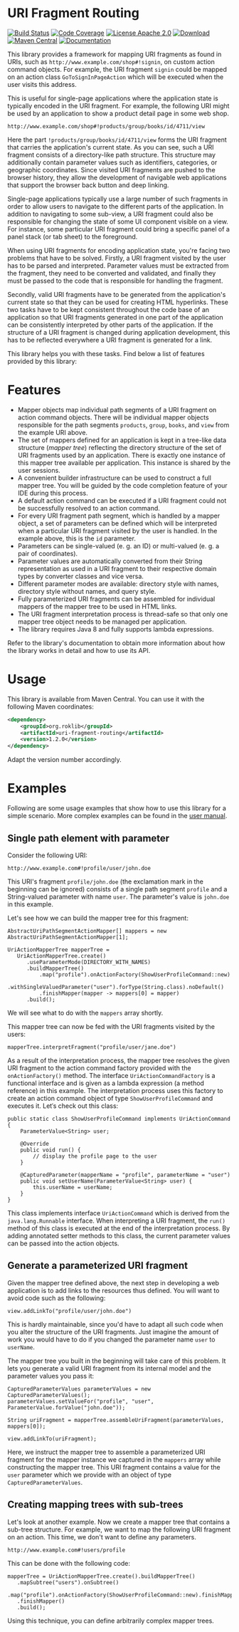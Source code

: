 URI Fragment Routing
====================

[![Build Status](https://travis-ci.org/rolandkrueger/uri-fragment-routing.svg?branch=develop)](https://travis-ci.org/rolandkrueger/uri-fragment-routing) [![Code Coverage](https://img.shields.io/codecov/c/github/rolandkrueger/uri-fragment-routing/develop.svg)](https://codecov.io/github/rolandkrueger/uri-fragment-routing?branch=develop) [![License Apache 2.0](https://img.shields.io/badge/License-Apache%202.0-lightgrey.svg)](https://github.com/rolandkrueger/uri-fragment-routing/blob/master/LICENSE) 
[ ![Download](https://api.bintray.com/packages/rolandkrueger/maven/uri-fragment-routing/images/download.svg?version=1.2.0) ](https://bintray.com/rolandkrueger/maven/uri-fragment-routing/1.2.0/link)
[![Maven Central](https://maven-badges.herokuapp.com/maven-central/org.roklib/uri-fragment-routing/badge.svg)](https://maven-badges.herokuapp.com/maven-central/org.roklib/uri-fragment-routing)
[![Documentation](https://img.shields.io/badge/documentation-1.2.0-blue.svg)](http://roklib.org/)

This library provides a framework for mapping URI fragments as found in URIs, such as `http://www.example.com/shop#!signin`, on custom action command objects. For example, the URI fragment `signin` could be mapped on an action class `GoToSignInPageAction` which will be executed when the user visits this address.

This is useful for single-page applications where the application state is typically encoded in the URI fragment. For example, the following URI might be used by an application to show a product detail page in some web shop. 

`http://www.example.com/shop#!products/group/books/id/4711/view`

Here the part `!products/group/books/id/4711/view` forms the URI fragment that carries the application's current state. As you can see, such a URI fragment consists of a directory-like path structure. This structure may additionally contain parameter values such as identifiers, categories, or geographic coordinates. Since visited URI fragments are pushed to the browser history, they allow the development of navigable web applications that support the browser back button and deep linking.

Single-page applications typically use a large number of such fragments in order to allow users to navigate to the different parts of the application. In addition to navigating to some sub-view, a URI fragment could also be responsible for changing the state of some UI component visible on a view. For instance, some particular URI fragment could bring a specific panel of a panel stack (or tab sheet) to the foreground.

When using URI fragments for encoding application state, you're facing two problems that have to be solved. Firstly, a URI fragment visited by the user has to be parsed and interpreted. Parameter values must be extracted from the fragment, they need to be converted and validated, and finally they must be passed to the code that is responsible for handling the fragment.

Secondly, valid URI fragments have to be generated from the application's current state so that they can be used for creating HTML hyperlinks. These two tasks have to be kept consistent throughout the code base of an application so that URI fragments generated in one part of the application can be consistently interpreted by other parts of the application. If the structure of a URI fragment is changed during application development, this has to be reflected everywhere a URI fragment is generated for a link.

This library helps you with these tasks. Find below a list of features provided by this library:

# Features

* Mapper objects map individual path segments of a URI fragment on action command objects. There will be individual mapper objects responsible for the path segments `products`, `group`, `books`, and `view` from the example URI above.
* The set of mappers defined for an application is kept in a tree-like data structure (*mapper tree*) reflecting the directory structure of the set of URI fragments used by an application. There is exactly one instance of this mapper tree available per application. This instance is shared by the user sessions.
* A convenient builder infrastructure can be used to construct a full mapper tree. You will be guided by the code completion feature of your IDE during this process.
* A default action command can be executed if a URI fragment could not be successfully resolved to an action command.  
* For every URI fragment path segment, which is handled by a mapper object, a set of parameters can be defined which will be interpreted when a particular URI fragment visited by the user is handled. In the example above, this is the `id` parameter.
* Parameters can be single-valued (e. g. an ID) or multi-valued (e. g. a pair of coordinates).
* Parameter values are automatically converted from their String representation as used in a URI fragment to their respective domain types by converter classes and vice versa.
* Different parameter modes are available: directory style with names, directory style without names, and query style.
* Fully parameterized URI fragments can be assembled for individual mappers of the mapper tree to be used in HTML links.
* The URI fragment interpretation process is thread-safe so that only one mapper tree object needs to be managed per application.
* The library requires Java 8 and fully supports lambda expressions. 

Refer to the library's documentation to obtain more information about how the library works in detail and how to use its API.

# Usage

This library is available from Maven Central. You can use it with the following Maven coordinates:

```xml
<dependency>
    <groupId>org.roklib</groupId>
    <artifactId>uri-fragment-routing</artifactId>
    <version>1.2.0</version>
</dependency>
```
Adapt the version number accordingly.

# Examples

Following are some usage examples that show how to use this library for a simple scenario. More complex examples can be found in the [user manual](http://www.roklib.org).

## Single path element with parameter

Consider the following URI: 

`http://www.example.com#!profile/user/john.doe`

This URI's fragment `profile/john.doe` (the exclamation mark in the beginning can be ignored) consists of a single path segment `profile` and a String-valued parameter with name `user`. The parameter's value is `john.doe` in this example.

Let's see how we can build the mapper tree for this fragment:

```
AbstractUriPathSegmentActionMapper[] mappers = new AbstractUriPathSegmentActionMapper[1];

UriActionMapperTree mapperTree =
   UriActionMapperTree.create()
      .useParameterMode(DIRECTORY_WITH_NAMES)
      .buildMapperTree()
          .map("profile").onActionFactory(ShowUserProfileCommand::new)
          .withSingleValuedParameter("user").forType(String.class).noDefault()
          .finishMapper(mapper -> mappers[0] = mapper)
      .build();
```

We will see what to do with the `mappers` array shortly.

This mapper tree can now be fed with the URI fragments visited by the users:

```
mapperTree.interpretFragment("profile/user/jane.doe")
```

As a result of the interpretation process, the mapper tree resolves the given URI fragment to the action command factory provided with the `onActionFactory()` method. The interface `UriActionCommandFactory` is a functional interface and is given as a lambda expression (a method reference) in this example. The interpretation process uses this factory to create an action command object of type `ShowUserProfileCommand` and executes it. Letˈs check out this class:

```
public static class ShowUserProfileCommand implements UriActionCommand {
    ParameterValue<String> user;
    
    @Override
    public void run() {
        // display the profile page to the user
    }

    @CapturedParameter(mapperName = "profile", parameterName = "user")
    public void setUserName(ParameterValue<String> user) {
        this.userName = userName;
    }
}
```

This class implements interface `UriActionCommand` which is derived from the `java.lang.Runnable` interface. When interpreting a URI fragment, the `run()` method of this class is executed at the end of the interpretation process. By adding annotated setter methods to this class, the current parameter values can be passed into the action objects.

## Generate a parameterized URI fragment  

Given the mapper tree defined above, the next step in developing a web application is to add links to the resources thus defined. You will want to avoid code such as the following:

`view.addLinkTo("profile/user/john.doe")`

This is hardly maintainable, since you'd have to adapt all such code when you alter the structure of the URI fragments. Just imagine the amount of work you would have to do if you changed the parameter name `user` to `userName`.

The mapper tree you built in the beginning will take care of this problem. It lets you generate a valid URI fragment from its internal model and the parameter values you pass it:

```
CapturedParameterValues parameterValues = new CapturedParameterValues();
parameterValues.setValueFor("profile", "user", ParameterValue.forValue("john.doe"));

String uriFragment = mapperTree.assembleUriFragment(parameterValues, mappers[0]);

view.addLinkTo(uriFragment);
```

Here, we instruct the mapper tree to assemble a parameterized URI fragment for the mapper instance we captured in the `mappers` array while constructing the mapper tree. This URI fragment contains a value for the `user` parameter which we provide with an object of type `CapturedParameterValues`.

## Creating mapping trees with sub-trees

Let's look at another example. Now we create a mapper tree that contains a sub-tree structure. For example, we want to map the following URI fragment on an action. This time, we don't want to define any parameters.
 
 `http://www.example.com#!users/profile`

This can be done with the following code:

```
mapperTree = UriActionMapperTree.create().buildMapperTree()
   .mapSubtree("users").onSubtree()
       .map("profile").onActionFactory(ShowUserProfileCommand::new).finishMapper()
   .finishMapper()
   .build();
```

Using this technique, you can define arbitrarily complex mapper trees.